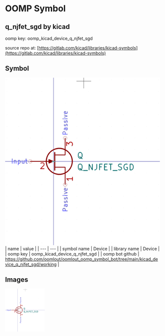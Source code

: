 # OOMP Symbol  
## q_njfet_sgd  by kicad  
  
oomp key: oomp_kicad_device_q_njfet_sgd  
  
source repo at: [https://gitlab.com/kicad/libraries/kicad-symbols](https://gitlab.com/kicad/libraries/kicad-symbols)  
## Symbol  
  
[![working.png](working_600.png)](working.png)  
| name | value | 
| --- | --- | 
| symbol name | Device | 
| library name | Device | 
| oomp key | oomp_kicad_device_q_njfet_sgd | 
| oomp bot github | https://github.com/oomlout/oomlout_oomp_symbol_bot/tree/main/kicad_device_q_njfet_sgd/working | 
## Images  
  
[![working.png](working_140.png)](working.png)  
